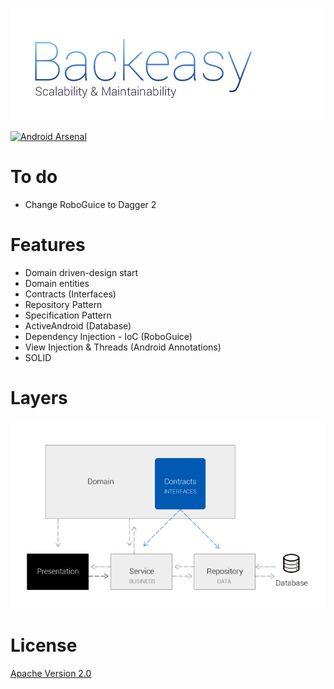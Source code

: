 ![](https://raw.githubusercontent.com/Pierry/Backeasy/master/art/logo.png)

[![Android Arsenal](https://img.shields.io/badge/Android%20Arsenal-Backeasy-green.svg?style=flat)](https://android-arsenal.com/details/2438/3)

To do
========

- Change RoboGuice to Dagger 2

Features
=======================

- Domain driven-design start
- Domain entities
- Contracts (Interfaces)
- Repository Pattern
- Specification Pattern
- ActiveAndroid (Database)
- Dependency Injection - IoC (RoboGuice)
- View Injection & Threads (Android Annotations)
- SOLID

Layers
=====================

![](https://raw.githubusercontent.com/Pierry/Backeasy/master/art/patterns-diagram.png)

License
==========

[Apache Version 2.0](http://www.apache.org/licenses/LICENSE-2.0.html)
